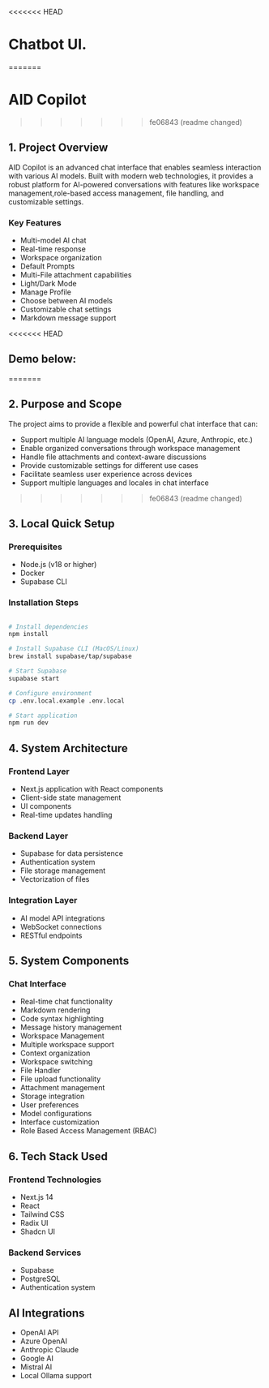 <<<<<<< HEAD
# Chatbot UI.
=======
# AID Copilot 
>>>>>>> fe06843 (readme changed)

## 1. Project Overview
AID Copilot is an advanced chat interface that enables seamless interaction with various AI models. Built with modern web technologies, it provides a robust platform for AI-powered conversations with features like workspace management,role-based access management, file handling, and customizable settings.

### Key Features
- Multi-model AI chat 
- Real-time response
- Workspace organization
- Default Prompts
- Multi-File attachment capabilities
- Light/Dark Mode
- Manage Profile
- Choose between AI models
- Customizable chat settings
- Markdown message support

<<<<<<< HEAD
## Demo below:
=======
## 2. Purpose and Scope
The project aims to provide a flexible and powerful chat interface that can:
- Support multiple AI language models (OpenAI, Azure, Anthropic, etc.)
- Enable organized conversations through workspace management
- Handle file attachments and context-aware discussions
- Provide customizable settings for different use cases
- Facilitate seamless user experience across devices
- Support multiple languages and locales in chat interface
>>>>>>> fe06843 (readme changed)

## 3. Local Quick Setup

### Prerequisites
- Node.js (v18 or higher)
- Docker
- Supabase CLI

### Installation Steps
```bash

# Install dependencies
npm install

# Install Supabase CLI (MacOS/Linux)
brew install supabase/tap/supabase

# Start Supabase
supabase start

# Configure environment
cp .env.local.example .env.local

# Start application
npm run dev
```

## 4. System Architecture
### Frontend Layer
- Next.js application with React components
- Client-side state management
- UI components
- Real-time updates handling
  
### Backend Layer
- Supabase for data persistence
- Authentication system
- File storage management
- Vectorization of files
  
### Integration Layer
- AI model API integrations
- WebSocket connections
- RESTful endpoints
  
## 5. System Components
### Chat Interface
- Real-time chat functionality
- Markdown rendering
- Code syntax highlighting
- Message history management
- Workspace Management
- Multiple workspace support
- Context organization
- Workspace switching
- File Handler
- File upload functionality
- Attachment management
- Storage integration
- User preferences
- Model configurations
- Interface customization
- Role Based Access Management (RBAC)
  
## 6. Tech Stack Used
### Frontend Technologies
- Next.js 14
- React
- Tailwind CSS
- Radix UI
- Shadcn UI
  
### Backend Services
- Supabase
- PostgreSQL
- Authentication system
  
## AI Integrations
- OpenAI API
- Azure OpenAI
- Anthropic Claude
- Google AI
- Mistral AI
- Local Ollama support


